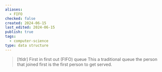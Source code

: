 ```yaml
---
aliases:
  - FIFO
checked: false
created: 2024-06-15
last_edited: 2024-06-15
publish: true
tags:
  - computer-science
type: data structure
---
```

>[!tldr] First in first out (FIFO) queue
>This a traditional queue the person that joined first is the first person to get served.

